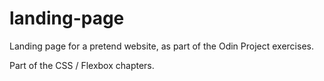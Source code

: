 # landing-page
Landing page for a pretend website, as part of the Odin Project exercises.

Part of the CSS / Flexbox chapters.
